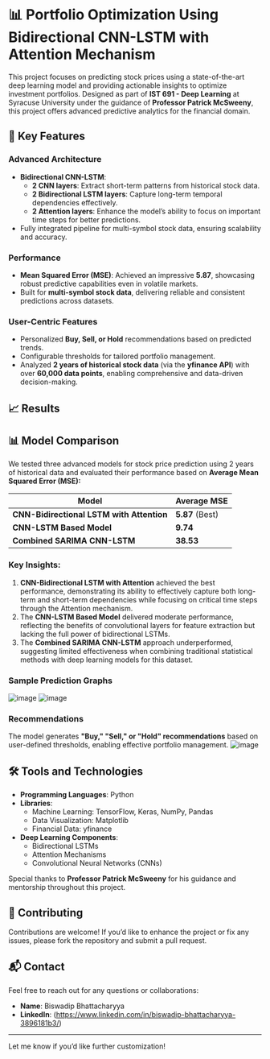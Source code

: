 # 📊 Portfolio Optimization Using Bidirectional CNN-LSTM with Attention Mechanism

This project focuses on predicting stock prices using a state-of-the-art deep learning model and providing actionable insights to optimize investment portfolios. Designed as part of **IST 691 - Deep Learning** at Syracuse University under the guidance of **Professor Patrick McSweeny**, this project offers advanced predictive analytics for the financial domain.

## 🌟 Key Features

### Advanced Architecture
- **Bidirectional CNN-LSTM**:
  - **2 CNN layers**: Extract short-term patterns from historical stock data.
  - **2 Bidirectional LSTM layers**: Capture long-term temporal dependencies effectively.
  - **2 Attention layers**: Enhance the model’s ability to focus on important time steps for better predictions.
- Fully integrated pipeline for multi-symbol stock data, ensuring scalability and accuracy.

### Performance
- **Mean Squared Error (MSE)**: Achieved an impressive **5.87**, showcasing robust predictive capabilities even in volatile markets.
- Built for **multi-symbol stock data**, delivering reliable and consistent predictions across datasets.

### User-Centric Features
- Personalized **Buy, Sell, or Hold** recommendations based on predicted trends.
- Configurable thresholds for tailored portfolio management.
- Analyzed **2 years of historical stock data** (via the **yfinance API**) with over **60,000 data points**, enabling comprehensive and data-driven decision-making.



## 📈 Results


## 📊 Model Comparison

We tested three advanced models for stock price prediction using 2 years of historical data and evaluated their performance based on **Average Mean Squared Error (MSE):**

| **Model**                              | **Average MSE** |
|----------------------------------------|-----------------|
| **CNN-Bidirectional LSTM with Attention** | **5.87** (Best)      |
| **CNN-LSTM Based Model**               | **9.74**        |
| **Combined SARIMA CNN-LSTM**           | **38.53**       |

### Key Insights:
1. **CNN-Bidirectional LSTM with Attention** achieved the best performance, demonstrating its ability to effectively capture both long-term and short-term dependencies while focusing on critical time steps through the Attention mechanism.
2. The **CNN-LSTM Based Model** delivered moderate performance, reflecting the benefits of convolutional layers for feature extraction but lacking the full power of bidirectional LSTMs.
3. The **Combined SARIMA CNN-LSTM** approach underperformed, suggesting limited effectiveness when combining traditional statistical methods with deep learning models for this dataset.

### Sample Prediction Graphs
![image](https://github.com/user-attachments/assets/403997f2-9369-47a8-b98c-bf912bc665cf)
![image](https://github.com/user-attachments/assets/3e5e7931-f004-47ff-a6e5-c25090fb16aa)




### Recommendations
The model generates **"Buy," "Sell," or "Hold" recommendations** based on user-defined thresholds, enabling effective portfolio management.
![image](https://github.com/user-attachments/assets/83ffe5d5-00fe-4631-b87e-3e4ce30b13ac)


## 🛠️ Tools and Technologies
- **Programming Languages**: Python
- **Libraries**:
  - Machine Learning: TensorFlow, Keras, NumPy, Pandas
  - Data Visualization: Matplotlib
  - Financial Data: yfinance
- **Deep Learning Components**:
  - Bidirectional LSTMs
  - Attention Mechanisms
  - Convolutional Neural Networks (CNNs)

Special thanks to **Professor Patrick McSweeny** for his guidance and mentorship throughout this project.

## 🤝 Contributing
Contributions are welcome! If you’d like to enhance the project or fix any issues, please fork the repository and submit a pull request.

## 📬 Contact
Feel free to reach out for any questions or collaborations:
- **Name**: Biswadip Bhattacharyya
- **LinkedIn**: (https://www.linkedin.com/in/biswadip-bhattacharyya-3896181b3/)

---

Let me know if you’d like further customization!
